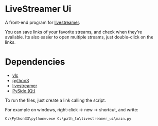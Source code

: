 LiveStreamer Ui
===============


A front-end program for [livestreamer](https://github.com/chrippa/livestreamer "livestreamer").


You can save links of your favorite streams, and check when they're available. Its also easier to open multiple streams, just double-click on the links.


Dependencies
============


* [vlc](http://www.videolan.org/vlc/ "vlc")
* [python3](http://www.python.org/ "python3")
* [livestreamer](http://pypi.python.org/pypi/livestreamer "livestreamer")
* [PySide (Qt)](http://pypi.python.org/pypi/PySide "PySide (Qt)")


To run the files, just create a link calling the script.


For example on windows, right-click -> new -> shortcut, and write:

    C:\Python33\pythonw.exe C:\path_to\livestreamer_ui\main.py

